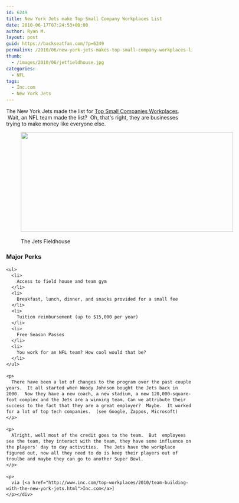```yaml
---
id: 6249
title: New York Jets make Top Small Company Workplaces List
date: 2010-06-17T07:24:53+00:00
author: Ryan M.
layout: post
guid: https://backseatfan.com/?p=6249
permalink: /2010/06/new-york-jets-makes-top-small-company-workplaces-list/
thumb:
  - /images/2010/06/jetfieldhouse.jpg
categories:
  - NFL
tags:
  - Inc.com
  - New York Jets
---
```


<div class="entry">
  <p>
    The New York Jets made the list for <a href="http://www.inc.com/top-workplaces/2010/team-building-with-the-new-york-jets.html">Top Small Companies Workplaces</a>.  Wait, an NFL team made the list?  Oh, that's right, they are businesses trying to make money like everyone else.
  </p><figure id="attachment_6250" style="width: 575px" class="wp-caption aligncenter">

  <a href="/images/2010/06/jetfieldhouse.jpg"><img class="size-full wp-image-6250" title="jetfieldhouse" src="/images/2010/06/jetfieldhouse.jpg" alt="" width="575" height="270" srcset="/images/2010/06/jetfieldhouse.jpg 575w, /images/2010/06/jetfieldhouse-300x140.jpg 300w" sizes="(max-width: 575px) 100vw, 575px" /></a><figcaption class="wp-caption-text">The Jets Fieldhouse</figcaption></figure>

  <p style="text-align: center;">
    <h3>
      Major Perks
    </h3>

    <ul>
      <li>
        Access to field house and team gym
      </li>
      <li>
        Breakfast, lunch, dinner, and snacks provided for a small fee
      </li>
      <li>
        Tuition reimbursement (up to $15,000 per year)
      </li>
      <li>
        Free Season Passes
      </li>
      <li>
        You work for an NFL team? How cool would that be?
      </li>
    </ul>

    <p>
      There have been a lot of changes to the program over the past couple years.  It all started when Woody Johnson bought the Jets back in 2000.  Now they have a new coach, a new stadium, a new 120,000-square-foot complex and the Jets are a winning team. Can we attribute their success to the fact that they are a great employer?  Maybe.  It worked for a lot of top tech companies.  (see Google, Zappos, Microsoft)
    </p>

    <p>
      Alright, well most of the credit goes to the team.  But  employees see the team, they interact with the team, they have some influence on the players' day to day activities.  The Jets have the workplace figured out, now all they need to do is keep their players out of troulbe and maybe they can go to another Super Bowl.
    </p>

    <p>
      via [<a href="http://www.inc.com/top-workplaces/2010/team-building-with-the-new-york-jets.html">Inc.com</a>]
    </p></div>
